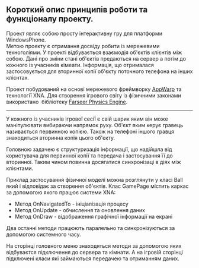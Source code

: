 <h2><strong>Короткий опис принципів роботи та функціоналу проекту.</strong></h2>

<p>Проект являє собою просту інтерактивну гру для платформи WindowsPhone.&nbsp;<br />
Метою проекту є отримання досвіду робити із мережевими техноголіями. У проекті відбувається взаємодія об&#39;єктів клієнтів між собою. Дані про зміни стані об&#39;єктів предаються на сервер а потім до кожного із учасників кімеати. Інформація, що отрималася застосовується для вторинної копії об&#39;єкту поточного телефона на інших клієнтах.&nbsp;</p>

<p>Проект побудований на основі мережевого фреймворку <a href="http://appwarp.shephertz.com/game-development-center/windows-game-developers-home/">A</a><a href="http://appwarp.shephertz.com/game-development-center/windows-game-developers-home/">ppWarp</a>&nbsp;та технології XNA. Для створення ігрового світу із фізичними законами використано &nbsp;бібліотеку&nbsp;<a href="http://farseerphysics.codeplex.com">Farseer Physics Engine</a>.&nbsp;</p>

<hr />
<p>У кожного із учасників ігрової сесії є свій шарик яким він може маніпулювати вибираючи напрямок руху. Об&#39;єкт яким керує гравець називається первинною копією. Також на телефоні іншого гравця знаходиться вторинна копія цього об&#39;єкту.&nbsp;</p>

<p>Головною задачею є структуризація інформації, що надійшла від користувача для первинної копії та передача і застосування її до вторинної. Таким чином повинна досягатися синхронізаці в діях між клієнтами.</p>

<p>Приклад застосування фізичної моделі можна розглянути у класі Ball який і відповідає за створення об&#39;єктів. Клас GamePage містить каркас за допомогою якого працює системи XNA:</p>

<ul>
	<li>Метод&nbsp;OnNavigatedTo - ініціалізація процесу</li>
	<li>Метод&nbsp;OnUpdate - обчислення та оновлення даних</li>
	<li>Метод&nbsp;OnDraw - відображення графічної інформації на екрані</li>
</ul>

<p>Два останні методи працюють паралельно та синхронізуються за допомогою системного часу.</p>

<p>На сторінці головного меню знаходяться методи за допомогою яких відбуваєтся підключення до сервера та кімнати. А на ігровій сторінці підключені класи які займаються передачею та отриманням даних.</p>
